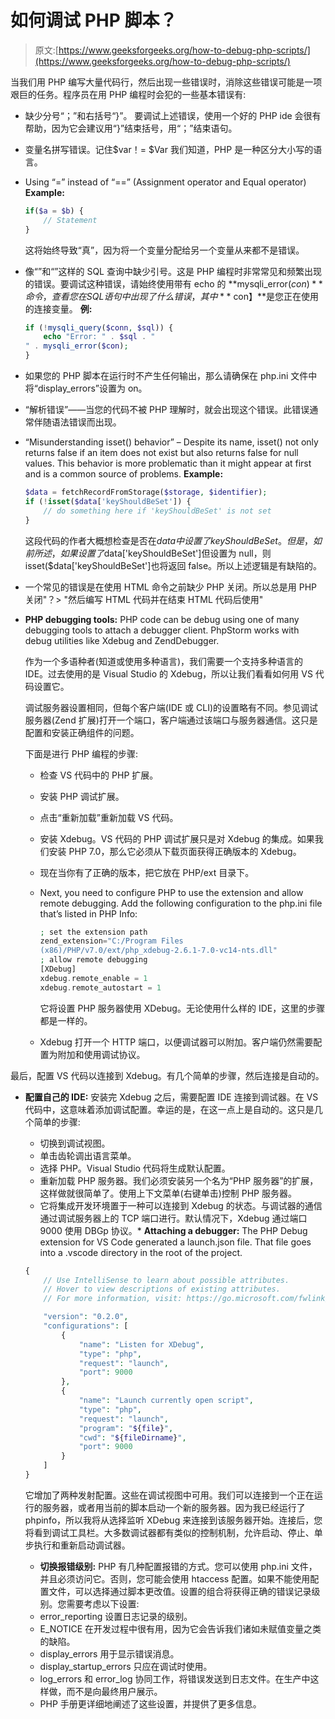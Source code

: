 # 如何调试 PHP 脚本？

> 原文:[https://www.geeksforgeeks.org/how-to-debug-php-scripts/](https://www.geeksforgeeks.org/how-to-debug-php-scripts/)

当我们用 PHP 编写大量代码行，然后出现一些错误时，消除这些错误可能是一项艰巨的任务。程序员在用 PHP 编程时会犯的一些基本错误有:

*   缺少分号“；”和右括号“}”。
    要调试上述错误，使用一个好的 PHP ide 会很有帮助，因为它会建议用“}”结束括号，用“；”结束语句。
*   变量名拼写错误。记住$var！= $Var 我们知道，PHP 是一种区分大小写的语言。
*   Using “=” instead of “==” (Assignment operator and Equal operator)
    **Example:**

    ```php
    if($a = $b) {
        // Statement
    }
    ```

    这将始终导致“真”，因为将一个变量分配给另一个变量从来都不是错误。

*   像“”和“”这样的 SQL 查询中缺少引号。这是 PHP 编程时非常常见和频繁出现的错误。要调试这种错误，请始终使用带有 echo 的 **mysqli_error($con)** 命令，查看您在 SQL 语句中出现了什么错误，其中**$ con】**是您正在使用的连接变量。
    **例:**

    ```php
    if (!mysqli_query($conn, $sql)) {
        echo "Error: " . $sql . "
    " . mysqli_error($con);
    }

    ```

*   如果您的 PHP 脚本在运行时不产生任何输出，那么请确保在 php.ini 文件中将“display_errors”设置为 on。
*   “解析错误”——当您的代码不被 PHP 理解时，就会出现这个错误。此错误通常伴随语法错误而出现。
*   “Misunderstanding isset() behavior” – Despite its name, isset() not only returns false if an item does not exist but also returns false for null values. This behavior is more problematic than it might appear at first and is a common source of problems.
    **Example:**

    ```php
    $data = fetchRecordFromStorage($storage, $identifier);
    if (!isset($data['keyShouldBeSet']) {
        // do something here if 'keyShouldBeSet' is not set
    }

    ```

    这段代码的作者大概想检查是否在$data 中设置了 keyShouldBeSet。但是，如前所述，如果设置了$data['keyShouldBeSet']但设置为 null，则 isset($data['keyShouldBeSet']也将返回 false。所以上述逻辑是有缺陷的。

*   一个常见的错误是在使用 HTML 命令之前缺少 PHP 关闭。所以总是用 PHP 关闭"？> "然后编写 HTML 代码并在结束 HTML 代码后使用"
*   **PHP debugging tools:** PHP code can be debug using one of many debugging tools to attach a debugger client. PhpStorm works with debug utilities like Xdebug and ZendDebugger.

    作为一个多语种者(知道或使用多种语言)，我们需要一个支持多种语言的 IDE。过去使用的是 Visual Studio 的 Xdebug，所以让我们看看如何用 VS 代码设置它。

    调试服务器设置相同，但每个客户端(IDE 或 CLI)的设置略有不同。参见调试服务器(Zend 扩展)打开一个端口，客户端通过该端口与服务器通信。这只是配置和安装正确组件的问题。

    下面是进行 PHP 编程的步骤:

    *   检查 VS 代码中的 PHP 扩展。
    *   安装 PHP 调试扩展。
    *   点击“重新加载”重新加载 VS 代码。
    *   安装 Xdebug。VS 代码的 PHP 调试扩展只是对 Xdebug 的集成。如果我们安装 PHP 7.0，那么它必须从下载页面获得正确版本的 Xdebug。
    *   现在当你有了正确的版本，把它放在 PHP/ext 目录下。
    *   Next, you need to configure PHP to use the extension and allow remote debugging. Add the following configuration to the php.ini file that’s listed in PHP Info:

        ```php
        ; set the extension path
        zend_extension="C:/Program Files 
        (x86)/PHP/v7.0/ext/php_xdebug-2.6.1-7.0-vc14-nts.dll"
        ; allow remote debugging
        [XDebug]
        xdebug.remote_enable = 1
        xdebug.remote_autostart = 1

        ```

        它将设置 PHP 服务器使用 XDebug。无论使用什么样的 IDE，这里的步骤都是一样的。

    *   Xdebug 打开一个 HTTP 端口，以便调试器可以附加。客户端仍然需要配置为附加和使用调试协议。

最后，配置 VS 代码以连接到 Xdebug。有几个简单的步骤，然后连接是自动的。

*   **配置自己的 IDE:** 安装完 Xdebug 之后，需要配置 IDE 连接到调试器。在 VS 代码中，这意味着添加调试配置。幸运的是，在这一点上是自动的。这只是几个简单的步骤:
    *   切换到调试视图。
    *   单击齿轮调出语言菜单。
    *   选择 PHP。Visual Studio 代码将生成默认配置。
    *   重新加载 PHP 服务器。我们必须安装另一个名为“PHP 服务器”的扩展，这样做就很简单了。使用上下文菜单(右键单击)控制 PHP 服务器。
    *   它将集成开发环境置于一种可以连接到 Xdebug 的状态。与调试器的通信通过调试服务器上的 TCP 端口进行。默认情况下，Xdebug 通过端口 9000 使用 DBGp 协议。*   **Attaching a debugger:** The PHP Debug extension for VS Code generated a launch.json file. That file goes into a .vscode directory in the root of the project.

    ```php
    {
        // Use IntelliSense to learn about possible attributes.
        // Hover to view descriptions of existing attributes.
        // For more information, visit: https://go.microsoft.com/fwlink/?linkid=830387

        "version": "0.2.0",
        "configurations": [
            {
                "name": "Listen for XDebug",
                "type": "php",
                "request": "launch",
                "port": 9000
            },
            {
                "name": "Launch currently open script",
                "type": "php",
                "request": "launch",
                "program": "${file}",
                "cwd": "${fileDirname}",
                "port": 9000
            }
        ]
    }

    ```

    它增加了两种发射配置。这些在调试视图中可用。我们可以连接到一个正在运行的服务器，或者用当前的脚本启动一个新的服务器。因为我已经运行了 phpinfo，所以我将从选择监听 XDebug 来连接到该服务器开始。连接后，您将看到调试工具栏。大多数调试器都有类似的控制机制，允许启动、停止、单步执行和重新启动调试器。

    *   **切换报错级别:** PHP 有几种配置报错的方式。您可以使用 php.ini 文件，并且必须访问它。否则，您可能会使用 htaccess 配置。如果不能使用配置文件，可以选择通过脚本更改值。设置的组合将获得正确的错误记录级别。您需要考虑以下设置:
    *   error_reporting 设置日志记录的级别。
    *   E_NOTICE 在开发过程中很有用，因为它会告诉我们诸如未赋值变量之类的缺陷。
    *   display_errors 用于显示错误消息。
    *   display_startup_errors 只应在调试时使用。
    *   log_errors 和 error_log 协同工作，将错误发送到日志文件。在生产中这样做，而不是向最终用户展示。
    *   PHP 手册更详细地阐述了这些设置，并提供了更多信息。